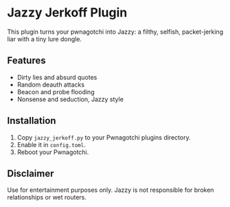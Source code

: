 # Jazzy Jerkoff Plugin
This plugin turns your pwnagotchi into Jazzy: a filthy, selfish, packet-jerking liar with a tiny lure dongle.

## Features
- Dirty lies and absurd quotes
- Random deauth attacks
- Beacon and probe flooding
- Nonsense and seduction, Jazzy style

## Installation
1. Copy `jazzy_jerkoff.py` to your Pwnagotchi plugins directory.
2. Enable it in `config.toml`.
3. Reboot your Pwnagotchi.

## Disclaimer
Use for entertainment purposes only. Jazzy is not responsible for broken relationships or wet routers.
